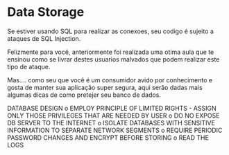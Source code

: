 # Data Storage

Se estiver usando SQL para realizar as conexoes, seu codigo é sujeito a ataques de SQL Injection.

Felizmente para você, anteriormente foi realizada uma otima aula que te ensinou como se livrar destes usuarios malvados que podem realizar este tipo de ataque.

Mas.... como seu que você é um consumidor avido por conhecimento e gosta de manter sua aplicação super segura, aqui serão dadas mais algumas dicas de como pretejer seu banco de dados.



DATABASE DESIGN
o EMPLOY PRINCIPLE OF LIMITED RIGHTS - ASSIGN ONLY THOSE PRIVILEGES THAT ARE NEEDED BY USER
o DO NO EXPOSE DB SERVER TO THE INTERNET
o ISOLATE DATABASES WITH SENSITIVE INFORMATION TO SEPARATE NETWORK SEGMENTS
o REQUIRE PERIODIC PASSWORD CHANGES AND ENCRYPT BEFORE STORING
o READ THE LOGS
